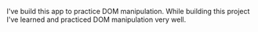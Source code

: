 I've build this app to practice DOM manipulation. While building this project I've learned and practiced DOM manipulation very well.
